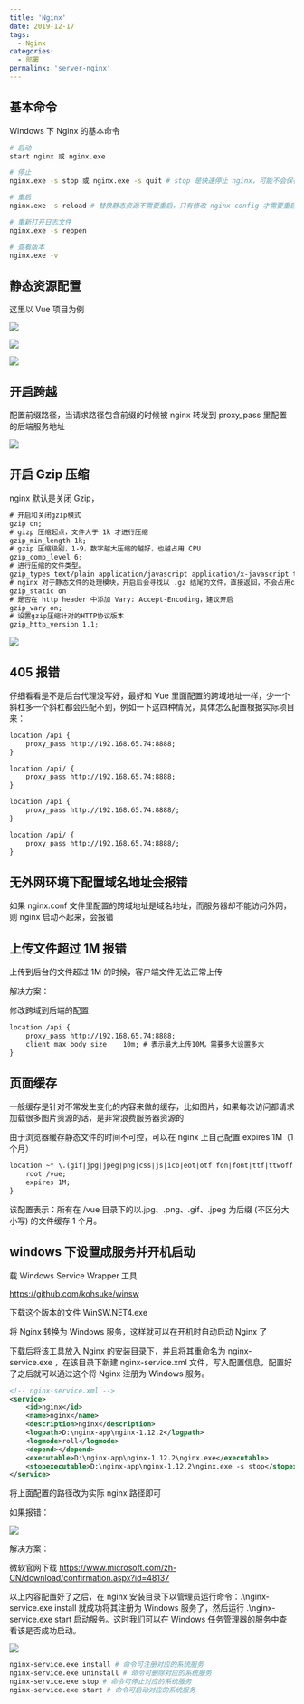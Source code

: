 ```yaml
---
title: 'Nginx'
date: 2019-12-17
tags:
  - Nginx
categories:
  - 部署
permalink: 'server-nginx'
---
```


## 基本命令

Windows 下 Nginx 的基本命令

```bash
# 启动
start nginx 或 nginx.exe

# 停止
nginx.exe -s stop 或 nginx.exe -s quit # stop 是快速停止 nginx，可能不会保存相关信息，quit 是有序的停止 nginx，会保存信息

# 重启
nginx.exe -s reload # 替换静态资源不需要重启，只有修改 nginx config 才需要重启

# 重新打开日志文件
nginx.exe -s reopen

# 查看版本
nginx.exe -v
```

## 静态资源配置

这里以 Vue 项目为例

![](https://raw.githubusercontent.com/ITxiaohao/blog-img/master/img/nginx/20190717142614.png)

![](https://raw.githubusercontent.com/ITxiaohao/blog-img/master/img/nginx/20190717142651.png)

![](https://raw.githubusercontent.com/ITxiaohao/blog-img/master/img/nginx/20190717142754.png)

## 开启跨越

配置前缀路径，当请求路径包含前缀的时候被 nginx 转发到 proxy_pass 里配置的后端服务地址

![](https://raw.githubusercontent.com/ITxiaohao/blog-img/master/img/nginx/20190717143027.png)

## 开启 Gzip 压缩

nginx 默认是关闭 Gzip，

```xml
# 开启和关闭gzip模式
gzip on;
# gizp 压缩起点，文件大于 1k 才进行压缩
gzip_min_length 1k;
# gzip 压缩级别，1-9，数字越大压缩的越好，也越占用 CPU
gzip_comp_level 6;
# 进行压缩的文件类型。
gzip_types text/plain application/javascript application/x-javascript text/css application/xml text/javascript application/x-httpd-php application/vnd.ms-fontobject font/ttf font/opentype;
# nginx 对于静态文件的处理模块，开启后会寻找以 .gz 结尾的文件，直接返回，不会占用cpu 进行压缩，如果找不到则进行压缩
gzip_static on
# 是否在 http header 中添加 Vary: Accept-Encoding，建议开启
gzip_vary on;
# 设置gzip压缩针对的HTTP协议版本
gzip_http_version 1.1;
```

![](https://raw.githubusercontent.com/ITxiaohao/blog-img/master/img/nginx/20190717143520.png)

## 405 报错

仔细看看是不是后台代理没写好，最好和 Vue 里面配置的跨域地址一样，少一个斜杠多一个斜杠都会匹配不到，例如一下这四种情况，具体怎么配置根据实际项目来：

```xml
location /api {
    proxy_pass http://192.168.65.74:8888;
}

location /api/ {
    proxy_pass http://192.168.65.74:8888;
}

location /api {
    proxy_pass http://192.168.65.74:8888/;
}

location /api/ {
    proxy_pass http://192.168.65.74:8888/;
}
```

## 无外网环境下配置域名地址会报错

如果 nginx.conf 文件里配置的跨域地址是域名地址，而服务器却不能访问外网，则 nginx 启动不起来，会报错

## 上传文件超过 1M 报错

上传到后台的文件超过 1M 的时候，客户端文件无法正常上传

解决方案：

修改跨域到后端的配置

```xml
location /api {
    proxy_pass http://192.168.65.74:8888;
    client_max_body_size    10m; # 表示最大上传10M，需要多大设置多大
}
```

## 页面缓存

一般缓存是针对不常发生变化的内容来做的缓存，比如图片，如果每次访问都请求加载很多图片资源的话，是非常浪费服务器资源的

由于浏览器缓存静态文件的时间不可控，可以在 nginx 上自己配置 expires 1M（1 个月）

```xml
location ~* \.(gif|jpg|jpeg|png|css|js|ico|eot|otf|fon|font|ttf|ttwoff|woff2)$ {
    root /vue;
    expires 1M;
}
```

该配置表示：所有在 /vue 目录下的以.jpg、.png、.gif、.jpeg 为后缀 (不区分大小写) 的文件缓存 1 个月。

## windows 下设置成服务并开机启动

载 Windows Service Wrapper 工具

https://github.com/kohsuke/winsw

下载这个版本的文件 WinSW.NET4.exe

将 Nginx 转换为 Windows 服务，这样就可以在开机时自动启动 Nginx 了

下载后将该工具放入 Nginx 的安装目录下，并且将其重命名为 nginx-service.exe ，在该目录下新建 nginx-service.xml 文件，写入配置信息，配置好了之后就可以通过这个将 Nginx 注册为 Windows 服务。

```xml
<!-- nginx-service.xml -->
<service>
    <id>nginx</id>
    <name>nginx</name>
    <description>nginx</description>
    <logpath>D:\nginx-app\nginx-1.12.2</logpath>
    <logmode>roll</logmode>
    <depend></depend>
    <executable>D:\nginx-app\nginx-1.12.2\nginx.exe</executable>
    <stopexecutable>D:\nginx-app\nginx-1.12.2\nginx.exe -s stop</stopexecutable>
</service>
```

将上面配置的路径改为实际 nginx 路径即可

如果报错：

![](https://raw.githubusercontent.com/ITxiaohao/blog-img/master/img/nginx/20190717145359.png)

解决方案：

微软官网下载 https://www.microsoft.com/zh-CN/download/confirmation.aspx?id=48137

以上内容配置好了之后，在 nginx 安装目录下以管理员运行命令：.\nginx-service.exe install 就成功将其注册为 Windows 服务了，然后运行 .\nginx-service.exe start 启动服务。这时我们可以在 Windows 任务管理器的服务中查看该是否成功启动。

![](https://raw.githubusercontent.com/ITxiaohao/blog-img/master/img/nginx/20190717145451.png)

```bash
nginx-service.exe install # 命令可注册对应的系统服务
nginx-service.exe uninstall # 命令可删除对应的系统服务
nginx-service.exe stop # 命令可停止对应的系统服务
nginx-service.exe start # 命令可启动对应的系统服务
```
